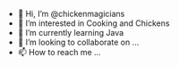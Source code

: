 - 👋 Hi, I’m @chickenmagicians
- 👀 I’m interested in Cooking and Chickens
- 🌱 I’m currently learning Java
- 💞️ I’m looking to collaborate on ...
- 📫 How to reach me ...

<!---
chickenmagicians/chickenmagicians is a ✨ special ✨ repository because its `README.md` (this file) appears on your GitHub profile.
You can click the Preview link to take a look at your changes.
--->
